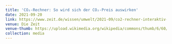 ```yaml
---
title: 'CO₂-Rechner: So wird sich der CO₂-Preis auswirken'
date: 2021-09-20
link: https://www.zeit.de/wissen/umwelt/2021-09/co2-rechner-interaktiv-kosten-co2-steuer-klimaschutz-nachhaltigkeit
venue: Die Zeit
venue-thumb: https://upload.wikimedia.org/wikipedia/commons/thumb/6/60/Die_Zeit-Logo-Bremen.svg/1597px-Die_Zeit-Logo-Bremen.svg.png
collection: media
---
```

